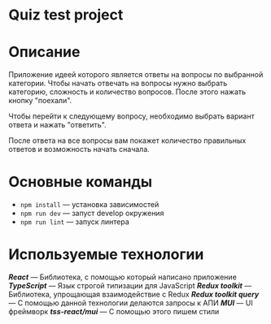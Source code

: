# Quiz test project

# Описание

Приложение идеей которого является ответы на вопросы по выбранной категории. 
Чтобы начать отвечать на вопросы нужно выбрать категорию, сложность и количество вопросов.
После этого нажать кнопку "поехали".

Чтобы перейти к следующему вопросу, необходимо выбрать вариант ответа и нажать "ответить".

После ответа на все вопросы вам покажет количество правильных ответов и возможность начать сначала.

# Основные команды

- `npm install` — установка зависимостей
- `npm run dev` — запуст develop окружения
- `npm run lint` — запуск линтера

# Используемые технологии

***React*** — Библиотека, с помощью который написано приложение
***TypeScript*** — Язык строгой типизации для JavaScript
***Redux toolkit*** — Библиотека, упрощающая взаимодействие с Redux
***Redux toolkit query*** — С помощью данной технологии делаются запросы к АПИ
***MUI*** — UI фреймворк
***tss-react/mui*** — С помощью этого пишем стили
